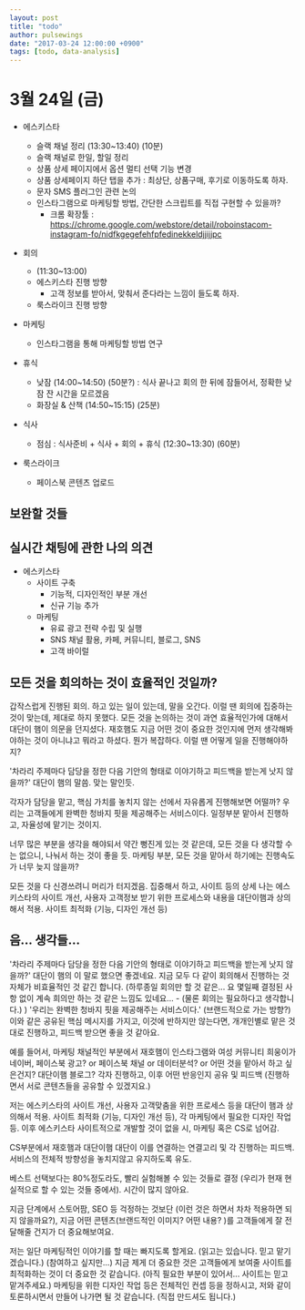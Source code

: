 ```yaml
---
layout: post
title: "todo"
author: pulsewings
date: "2017-03-24 12:00:00 +0900"
tags: [todo, data-analysis]
---
```



# 3월 24일 (금)

- 에스키스타
  - 슬랙 채널 정리 (13:30~13:40) (10분)
  - 슬랙 채널로 한일, 할일 정리
  - 상품 상세 페이지에서 옵션 멀티 선택 기능 변경
  - 상품 상세페이지 하단 탭을 추가 : 최상단, 상품구매, 후기로 이동하도록 하자.
  - 문자 SMS 플러그인 관련 논의
  - 인스타그램으로 마케팅할 방법, 간단한 스크립트를 직접 구현할 수 있을까?
    - 크롬 확장툴 : https://chrome.google.com/webstore/detail/roboinstacom-instagram-fo/nidfkgegefehfpfedinekkeldjjijjpc

- 회의
  - (11:30~13:00)
  - 에스키스타 진행 방향
    - 고객 정보를 받아서, 맞춰서 준다라는 느낌이 들도록 하자.
  - 룩스라이크 진행 방향

- 마케팅
  - 인스타그램을 통해 마케팅할 방법 연구

- 휴식
  - 낮잠 (14:00~14:50) (50분?) : 식사 끝나고 회의 한 뒤에 잠들어서, 정확한 낮잠 잔 시간을 모르겠음
  - 화장실 & 산책 (14:50~15:15) (25분)

- 식사
  - 점심 : 식사준비 + 식사 + 회의 + 휴식 (12:30~13:30) (60분)

- 룩스라이크
  - 페이스북 콘텐츠 업로드



## 보완할 것들


## 실시간 채팅에 관한 나의 의견

- 에스키스타
  - 사이트 구축
    - 기능적, 디자인적인 부분 개선
    - 신규 기능 추가
  - 마케팅
    - 유료 광고 전략 수립 및 실행
    - SNS 채널 활용, 카페, 커뮤니티, 블로그, SNS
    - 고객 바이럴



## 모든 것을 회의하는 것이 효율적인 것일까?
갑작스럽게 진행된 회의. 하고 있는 일이 있는데, 말을 오간다. 이럴 땐 회의에 집중하는 것이 맞는데, 제대로 하지 못했다. 모든 것을 논의하는 것이 과연 효율적인가에 대해서 대단이 햄이 의문을 던지셨다. 재호햄도 지금 어떤 것이 중요한 것인지에 먼저 생각해봐야하는 것이 아니냐고 뭐라고 하셨다. 뭔가 복잡하다. 이럴 땐 어떻게 일을 진행해야하지?

'차라리 주제마다 담당을 정한 다음 기안의 형태로 이야기하고 피드백을 받는게 낫지 않을까?' 대단이 햄의 말씀. 맞는 말인듯.

각자가 담당을 맡고, 핵심 가치를 놓치지 않는 선에서 자유롭게 진행해보면 어떨까?
우리는 고객들에게 완벽한 청바지 핏을 제공해주는 서비스이다.
일정부분 맡아서 진행하고, 자율성에 맡기는 것이지.

너무 많은 부분을 생각을 해야되서 약간 뻥진게 있는 것 같은데,
모든 것을 다 생각할 수는 없으니, 나눠서 하는 것이 좋을 듯.
마케팅 부분,
모든 것을 맡아서 하기에는 진행속도가 너무 늦지 않을까?

모든 것을 다 신경쓰려니 머리가 터지겠음. 집중해서 하고, 사이트 등의 상세
나는 에스키스타의 사이트 개선, 사용자 고객정보 받기 위한 프로세스와 내용을 대단이햄과 상의해서 적용. 사이트 최적화 (기능, 디자인 개선 등)


## 음... 생각들...
'차라리 주제마다 담당을 정한 다음 기안의 형태로 이야기하고 피드백을 받는게 낫지 않을까?' 대단이 햄의 이 말로 했으면 좋겠네요. 지금 모두 다 같이 회의해서 진행하는 것 자체가 비효율적인 것 같긴 합니다. (하루종일 회의만 할 것 같은... 요 몇일째 결정된 사항 없이 계속 희의만 하는 것 같은 느낌도 있네요... - (물론 회의는 필요하다고 생각합니다.) ) '우리는 완벽한 청바지 핏을 제공해주는 서비스이다.' (브랜드적으로 가는 방향?) 이와 같은 공유된 핵심 메시지를 가지고, 이것에 반하지만 않는다면, 개개인별로 맡은 것대로 진행하고, 피드백 받으면 좋을 것 같아요.

예를 들어서,
마케팅 채널적인 부분에서
재호햄이 인스타그램와 여성 커뮤니티
희웅이가 네이버, 페이스북 광고? or 페이스북 채널 or 데이터분석? or 어떤 것을 맡아서 하고 싶은건지?
대단이햄 블로그?
각자 진행하고, 이후 어떤 반응인지 공유 및 피드백
(진행하면서 서로 콘텐츠들을 공유할 수 있겠지요.)

저는 에스키스타의 사이트 개선, 사용자 고객맞춤을 위한 프로세스 등을 대단이 햄과 상의해서 적용. 사이트 최적화 (기능, 디자인 개선 등),  각 마케팅에서 필요한 디자인 작업 등. 이후 에스키스타 사이트적으로 개발할 것이 없을 시, 마케팅 혹은 CS로 넘어감.

CS부분에서 재호햄과 대단이햄
대단이 이를 연결하는 연결고리 및 각 진행하는 피드백.
서비스의 전체적 방향성을 놓치지않고 유지하도록 유도.

베스트 선택보다는 80%정도라도, 빨리 실험해볼 수 있는 것들로 결정 (우리가 현재 현실적으로 할 수 있는 것들 중에서). 시간이 많지 않아요.

지금 단계에서 스토어팜, SEO 등 걱정하는 것보단 (이런 것은 하면서 차차 적용하면 되지 않을까요?), 지금 어떤 콘텐츠(브랜드적인 이미지? 어떤 내용? )를 고객들에게 잘 전달해줄 건지가 더 중요해보여요.

저는 일단 마케팅적인 이야기를 할 때는 빠지도록 할게요. (읽고는 있습니다. 믿고 맡기겠습니다.) (참여하고 싶지만...) 지금 제게 더 중요한 것은 고객들에게 보여줄 사이트를 최적화하는 것이 더 중요한 것 같습니다. (아직 필요한 부분이 있어서... 사이트는 믿고 맡겨주세요.) 마케팅을 위한 디자인 작업 등은 전체적인 컨셉 등을 정하시고, 저와 같이 토론하시면서 만들어 나가면 될 것 같습니다. (직접 만드셔도 됩니다.)
